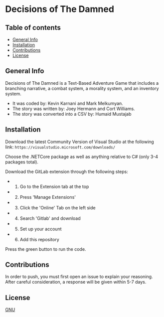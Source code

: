 # Decisions of The Damned

## Table of contents
* [General Info](#general-info)
* [Installation](#installation)
* [Contributions](#contributions)
* [License](#license)

## General Info
Decisions of The Damned is a Text-Based Adventure Game that includes a branching narrative, a combat system, a morality system, and an inventory system.
* It was coded by: Kevin Karnani and Mark Melkumyan.
* The story was written by: Joey Hermann and Cort Williams.
* The story was converted into a CSV by: Humaid Mustajab

## Installation
Download the latest Community Version of Visual Studio at the following link:
`https://visualstudio.microsoft.com/downloads/`

Choose the .NETCore package as well as anything relative to C# (only 3-4 packages total).

Download the GitLab extension through the following steps:
* 1) Go to the Extension tab at the top
* 2) Press 'Manage Extensions'
* 3) Click the 'Online' Tab on the left side
* 4) Search 'Gitlab' and download
* 5) Set up your account
* 6) Add this repository

Press the green button to run the code.

## Contributions
In order to push, you must first open an issue to explain your reasoning. After careful consideration, a response will be given within 5-7 days.

## License
[GNU](https://www.gnu.org/licenses/gpl-3.0.en.html)